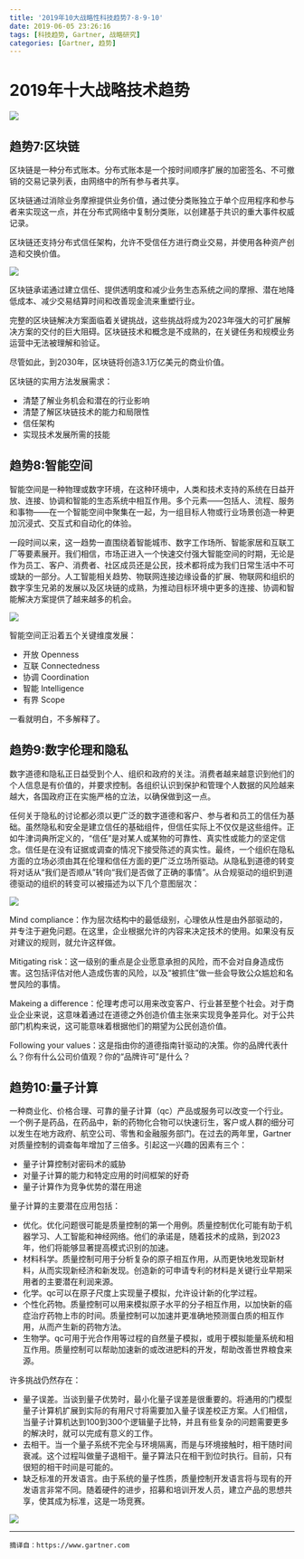 ```yaml
---
title: '2019年10大战略性科技趋势7·8·9·10'
date: 2019-06-05 23:26:16
tags: [科技趋势, Gartner, 战略研究]
categories: [Gartner, 趋势]
---
```


# 2019年十大战略技术趋势

![](https://raw.githubusercontent.com/imonce/imgs/master/20190527105918.png)

## 趋势7:区块链

区块链是一种分布式账本。分布式账本是一个按时间顺序扩展的加密签名、不可撤销的交易记录列表，由网络中的所有参与者共享。

区块链通过消除业务摩擦提供业务价值，通过使分类账独立于单个应用程序和参与者来实现这一点，并在分布式网络中复制分类账，以创建基于共识的重大事件权威记录。

区块链还支持分布式信任架构，允许不受信任方进行商业交易，并使用各种资产创造和交换价值。

![](https://raw.githubusercontent.com/imonce/imgs/master/20190605225914.png)

区块链承诺通过建立信任、提供透明度和减少业务生态系统之间的摩擦、潜在地降低成本、减少交易结算时间和改善现金流来重塑行业。

完整的区块链解决方案面临着关键挑战，这些挑战将成为2023年强大的可扩展解决方案的交付的巨大阻碍。区块链技术和概念是不成熟的，在关键任务和规模业务运营中无法被理解和验证。

尽管如此，到2030年，区块链将创造3.1万亿美元的商业价值。

区块链的实用方法发展需求：

- 清楚了解业务机会和潜在的行业影响
- 清楚了解区块链技术的能力和局限性
- 信任架构
- 实现技术发展所需的技能

## 趋势8:智能空间

智能空间是一种物理或数字环境，在这种环境中，人类和技术支持的系统在日益开放、连接、协调和智能的生态系统中相互作用。多个元素——包括人、流程、服务和事物——在一个智能空间中聚集在一起，为一组目标人物或行业场景创造一种更加沉浸式、交互式和自动化的体验。

一段时间以来，这一趋势一直围绕着智能城市、数字工作场所、智能家居和互联工厂等要素展开。我们相信，市场正进入一个快速交付强大智能空间的时期，无论是作为员工、客户、消费者、社区成员还是公民，技术都将成为我们日常生活中不可或缺的一部分。人工智能相关趋势、物联网连接边缘设备的扩展、物联网和组织的数字孪生兄弟的发展以及区块链的成熟，为推动目标环境中更多的连接、协调和智能解决方案提供了越来越多的机会。

![](https://raw.githubusercontent.com/imonce/imgs/master/20190605230838.png)

智能空间正沿着五个关键维度发展：

- 开放 Openness
- 互联 Connectedness
- 协调 Coordination
- 智能 Intelligence
- 有界 Scope

一看就明白，不多解释了。

## 趋势9:数字伦理和隐私

数字道德和隐私正日益受到个人、组织和政府的关注。消费者越来越意识到他们的个人信息是有价值的，并要求控制。各组织认识到保护和管理个人数据的风险越来越大，各国政府正在实施严格的立法，以确保做到这一点。

任何关于隐私的讨论都必须以更广泛的数字道德和客户、参与者和员工的信任为基础。虽然隐私和安全是建立信任的基础组件，但信任实际上不仅仅是这些组件。正如牛津词典所定义的，“信任”是对某人或某物的可靠性、真实性或能力的坚定信念。信任是在没有证据或调查的情况下接受陈述的真实性。最终，一个组织在隐私方面的立场必须由其在伦理和信任方面的更广泛立场所驱动。从隐私到道德的转变将对话从“我们是否顺从”转向“我们是否做了正确的事情”。从合规驱动的组织到道德驱动的组织的转变可以被描述为以下几个意图层次：

![](https://raw.githubusercontent.com/imonce/imgs/master/20190605231415.png)

Mind compliance：作为层次结构中的最低级别，心理依从性是由外部驱动的，并专注于避免问题。在这里，企业根据允许的内容来决定技术的使用。如果没有反对建议的规则，就允许这样做。

Mitigating risk：这一级别的重点是企业愿意承担的风险，而不会对自身造成伤害。这包括评估对他人造成伤害的风险，以及“被抓住”做一些会导致公众尴尬和名誉风险的事情。

Makeing a difference：伦理考虑可以用来改变客户、行业甚至整个社会。对于商业企业来说，这意味着通过在道德之外创造价值主张来实现竞争差异化。对于公共部门机构来说，这可能意味着根据他们的期望为公民创造价值。

Following your values：这是指由你的道德指南针驱动的决策。你的品牌代表什么？你有什么公司价值观？你的“品牌许可”是什么？

## 趋势10:量子计算

一种商业化、价格合理、可靠的量子计算（qc）产品或服务可以改变一个行业。一个例子是药品，在药品中，新的药物化合物可以快速衍生，客户或人群的细分可以发生在地方政府、航空公司、零售和金融服务部门。在过去的两年里，Gartner对质量控制的调查每年增加了三倍多。引起这一兴趣的因素有三个：

- 量子计算控制对密码术的威胁
- 对量子计算的能力和特定应用的时间框架的好奇
- 量子计算作为竞争优势的潜在用途

量子计算的主要潜在应用包括：

- 优化。优化问题很可能是质量控制的第一个用例。质量控制优化可能有助于机器学习、人工智能和神经网络。他们的承诺是，随着技术的成熟，到2023年，他们将能够显著提高模式识别的加速。
- 材料科学。质量控制可用于分析复杂的原子相互作用，从而更快地发现新材料，从而实现新经济和新发现。创造新的可申请专利的材料是关键行业早期采用者的主要潜在利润来源。
- 化学。qc可以在原子尺度上实现量子模拟，允许设计新的化学过程。
- 个性化药物。质量控制可以用来模拟原子水平的分子相互作用，以加快新的癌症治疗药物上市的时间。质量控制可以加速并更准确地预测蛋白质的相互作用，从而产生新的药物方法。
- 生物学。qc可用于光合作用等过程的自然量子模拟，或用于模拟能量系统和相互作用。质量控制可以帮助加速新的或改进肥料的开发，帮助改善世界粮食来源。

许多挑战仍然存在：

- 量子误差。当谈到量子优势时，最小化量子误差是很重要的。将通用的门模型量子计算机扩展到实际的有用尺寸将需要加入量子误差校正方案。人们相信，当量子计算机达到100到300个逻辑量子比特，并且有些复杂的问题需要更多的解决时，就可以完成有意义的工作。
- 去相干。当一个量子系统不完全与环境隔离，而是与环境接触时，相干随时间衰减。这个过程叫做量子退相干。量子算法只在相干到位时执行。目前，只有很短的相干时间是可能的。
- 缺乏标准的开发语言。由于系统的量子性质，质量控制开发语言将与现有的开发语言非常不同。随着硬件的进步，招募和培训开发人员，建立产品的思想共享，使其成为标准，这是一场竞赛。


![](https://raw.githubusercontent.com/imonce/imgs/master/20190605232213.png)

---

	摘译自：https://www.gartner.com